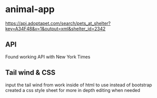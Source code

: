# animal-app

https://api.adoptapet.com/search/pets_at_shelter?key=A34F48&v=1&output=xml&shelter_id=2342

## API 
Found working API with New York Times

## Tail wind & CSS
input the tail wind from work inside of html to use instead of bootstrap
created a css style sheet for more in depth editing when needed